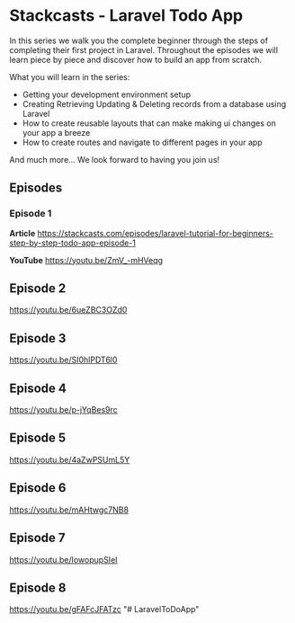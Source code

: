 # Stackcasts - Laravel Todo App

In this series we walk you the complete beginner through the steps of completing their first project in Laravel. Throughout the episodes we will learn piece by piece and discover how to build an app from scratch.

What you will learn in the series:
    
- Getting your development environment setup
- Creating Retrieving Updating & Deleting records from a database using Laravel
- How to create reusable layouts that can make making ui changes on your app a breeze
- How to create routes and navigate to different pages in your app

And much more... We look forward to having you join us!

## Episodes

### Episode 1

**Article** https://stackcasts.com/episodes/laravel-tutorial-for-beginners-step-by-step-todo-app-episode-1

**YouTube** https://youtu.be/ZmV_-mHVeqg

## Episode 2

https://youtu.be/6ueZBC3OZd0

## Episode 3

https://youtu.be/SI0hlPDT6l0

## Episode 4

https://youtu.be/p-jYqBes9rc

## Episode 5

https://youtu.be/4aZwPSUmL5Y

## Episode 6

https://youtu.be/mAHtwgc7NB8

## Episode 7

https://youtu.be/IowopupSIeI

## Episode 8

https://youtu.be/gFAFcJFATzc
"# LaravelToDoApp" 
